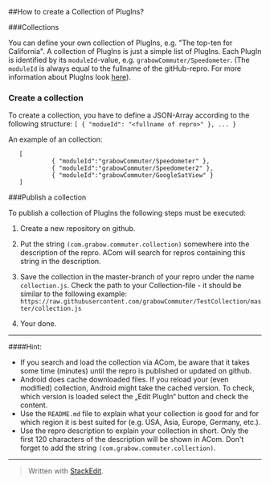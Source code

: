 
##How to create a Collection of PlugIns?

###Collections

You can define your own collection of PlugIns, e.g. "The top-ten for California". A collection of PlugIns is just a simple list of PlugIns. Each PlugIn is identified by its `moduleId`-value, e.g. `grabowCommuter/Speedometer`. (The `moduleId` is always equal to the fullname of the gitHub-repro. For more information about PlugIns look [here](https://github.com/grabowCommuter/PlugIn-Developer)).

### Create a collection

To create a collection, you have to define a JSON-Array according to the following structure:
`[ { "modueId": "<fullname of repro>" }, ... }`

An example of an collection:
   
       [
            	{ "moduleId":"grabowCommuter/Speedometer" },
            	{ "moduleId":"grabowCommuter/Speedometer2" },
            	{ "moduleId":"grabowCommuter/GoogleSatView" }
       ]

###Publish a collection

To publish a collection of PlugIns the following steps must be executed:

1. Create a new repository on github.

2. Put the string `(com.grabow.commuter.collection)` somewhere into the description of the repro. ACom will search for repros containing this string in the description. 

3. Save the collection in the master-branch of your repro under the name `collection.js`. Check the path to your Collection-file - it should be similar to the following example: `https://raw.githubusercontent.com/grabowCommuter/TestCollection/master/collection.js`

5. Your done.

----
####Hint: 
- If you search and load the collection via ACom, be aware that it takes some time (minutes) until the repro is published or updated on github.
- Android does cache downloaded files. If you reload your (even modified) collection, Android might take the cached version. To check, which version is loaded select the „Edit PlugIn“ button and check the content.
- Use the `README.md` file to explain what your collection is good for and for which region it is best suited for (e.g. USA, Asia, Europe, Germany, etc.). 
- Use the repro description to explain your collection in short. Only the first 120 characters of the description will be shown in ACom. Don't forget to add the string `(com.grabow.commuter.collection)`.


----




> Written with [StackEdit](https://stackedit.io/).